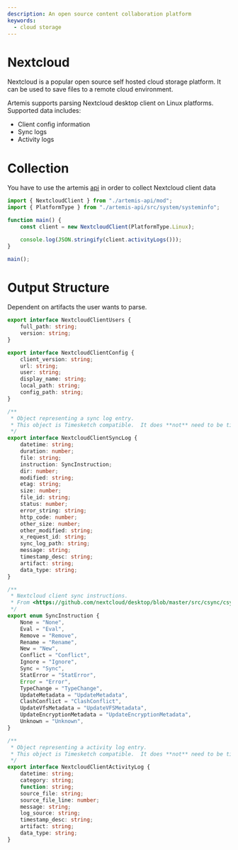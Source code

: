 ```yaml
---
description: An open source content collaboration platform
keywords:
  - cloud storage
---
```


# Nextcloud

Nextcloud is a popular open source self hosted cloud storage platform.  It can be used to save files to a remote cloud environment.

Artemis supports parsing Nextcloud desktop client on Linux platforms. Supported data includes:

- Client config information
- Sync logs
- Activity logs

# Collection

You have to use the artemis [api](../../API/overview.md) in order to collect Nextcloud client data


```typescript
import { NextcloudClient } from "./artemis-api/mod";
import { PlatformType } from "./artemis-api/src/system/systeminfo";

function main() {
    const client = new NextcloudClient(PlatformType.Linux);

    console.log(JSON.stringify(client.activityLogs()));
}

main();
```

# Output Structure

Dependent on artifacts the user wants to parse.

```typescript
export interface NextcloudClientUsers {
    full_path: string;
    version: string;
}

export interface NextcloudClientConfig {
    client_version: string;
    url: string;
    user: string;
    display_name: string;
    local_path: string;
    config_path: string;
}

/**
 * Object representing a sync log entry.  
 * This object is Timesketch compatible.  It does **not** need to be timelined
 */
export interface NextcloudClientSyncLog {
    datetime: string;
    duration: number;
    file: string;
    instruction: SyncInstruction;
    dir: number;
    modified: string;
    etag: string;
    size: number;
    file_id: string;
    status: number;
    error_string: string;
    http_code: number;
    other_size: number;
    other_modified: string;
    x_request_id: string;
    sync_log_path: string;
    message: string;
    timestamp_desc: string;
    artifact: string;
    data_type: string;
}

/**
 * Nextcloud client sync instructions.  
 * From <https://github.com/nextcloud/desktop/blob/master/src/csync/csync.h#L130>
 */
export enum SyncInstruction {
    None = "None",
    Eval = "Eval",
    Remove = "Remove",
    Rename = "Rename",
    New = "New",
    Conflict = "Conflict",
    Ignore = "Ignore",
    Sync = "Sync",
    StatError = "StatError",
    Error = "Error",
    TypeChange = "TypeChange",
    UpdateMetadata = "UpdateMetadata",
    ClashConflict = "ClashConflict",
    UpdateVfsMetadata = "UpdateVFSMetadata",
    UpdateEncryptionMetadata = "UpdateEncryptionMetadata",
    Unknown = "Unknown",
}

/**
 * Object representing a activity log entry.  
 * This object is Timesketch compatible.  It does **not** need to be timelined
 */
export interface NextcloudClientActivityLog {
    datetime: string;
    category: string;
    function: string;
    source_file: string;
    source_file_line: number;
    message: string;
    log_source: string;
    timestamp_desc: string;
    artifact: string;
    data_type: string;
}
```
